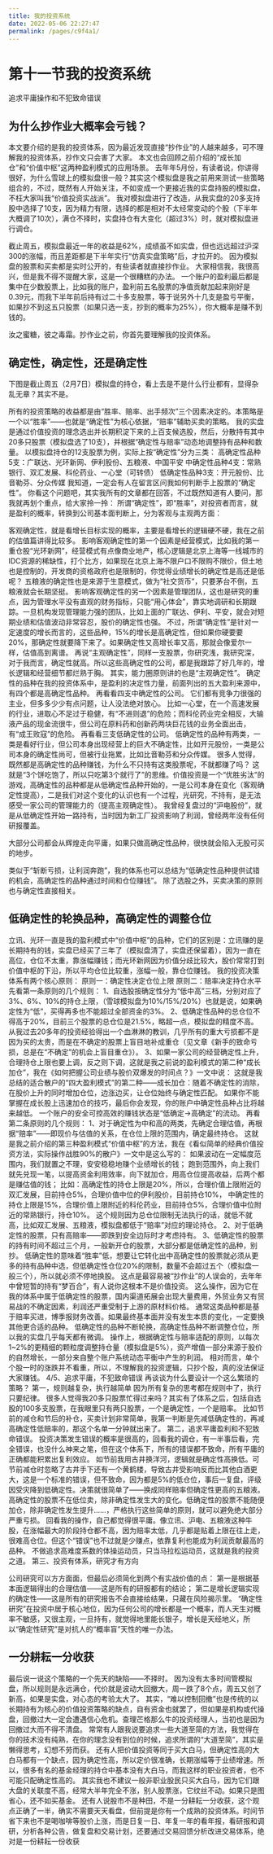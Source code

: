 ```yaml
---
title: 我的投资系统
date: 2022-05-06 22:27:47
permalink: /pages/c9f4a1/
---
```

# 第十一节我的投资系统
追求平庸操作和不犯致命错误
## 为什么抄作业大概率会亏钱？
本文要介绍的是我的投资体系，因为最近发现直接“抄作业”的人越来越多，可不理解我的投资体系，抄作文只会害了大家。
本文也会回顾之前介绍的“成长加仓”和“价值中枢”这两种盈利模式的应用场景。
去年年5月份，有读者说，你讲得很好，为什么雪球上的模拟盘很一般？其实这个模拟盘是我之前用来测试一些策略组合的，不过，既然有人开始关注，不如变成一个更接近我的实盘持股的模拟盘，不枉大家叫我“价值投资实战派”。
我对模拟盘进行了改造，从我实盘的20多支持股中选择了10支，因为精力有限，选择的都是相对不太经常变动的个股（下半年大概调了10次），满仓不择时，实盘持仓有大变化（超过3%）时，就对模拟盘进行调仓。

截止周五，模拟盘最近一年的收益是62%，成绩虽不如实盘，但也远远超过沪深300的涨幅，而且差距都是下半年实行“仿真实盘策略”后，才拉开的。
因为模拟盘的股票和买卖都是实时公开的，有些读者就直接抄作业。
大家相信我，我很高兴，但是我不得不提醒大家，这是一个很糟糕的办法。
一个账户的盈利最后都是集中在少数股票上，比如我的账户，盈利前五名股票的净值贡献加起来刚好是0.39元，而我下半年前后持有过二十多支股票，等于说另外十几支是盈亏平衡，如果抄不到这五只股票（如果只选一支，抄到的概率为25%），你大概率是赚不到钱的。

汝之蜜糖，彼之毒霜。抄作业之前，你首先要理解我的投资体系。
## 确定性，确定性，还是确定性
下图是截止周五（2月7日）模拟盘的持仓，看上去是不是什么行业都有，显得杂乱无章？其实不是。

所有的投资策略的收益都是由“胜率、赔率、出手频次”三个因素决定的。本策略是一个以“胜率”——也就是“确定性”为核心依据，“赔率”辅助买卖的策略。
我的实盘是通过价值投资的理念选出并长期积淀下来的上百支候选股，然后，分散持有其中20多只股票（模拟盘选了10支），并根据“确定性与赔率”动态地调整持有品种和数量。
以模拟盘持仓的12支股票为例，实际上按“确定性”分为三类：
高确定性品种5支：广联达、光环新网、伊利股份、五粮液、中国平安
中确定性品种4支：常熟银行、双汇发展、科伦药业、一心堂（可转债）
低确定性品种3支：开元股份、比音勒芬、分众传媒
我知道，一定会有人在留言区问我如何判断手上股票的“确定性”。
你看这个问题吧，其实我所有的文章都在回答，不过既然知道有人要问，那我就再划个重点，给大家拎一拎：
所谓“确定性”，即“胜率”，对投资者而言，就是盈利的概率，转换到公司基本面判断上，分为客观与主观两方面：

客观确定性，就是看增长目标实现的概率，主要是看增长的逻辑硬不硬，我在之前的估值篇讲得比较多。
影响客观确定性的第一个因素是经营模式，比如我的第一重仓股“光环新网”，经营模式有点像商业地产，核心逻辑是北京上海等一线城市的IDC资源的稀缺性，打个比方，如果现在北京上海不限户口不限购不限价，但土地也是控制的，开发商的资格政府也是限制的，你觉得业绩增长的确定性是高还是低呢？
五粮液的确定性也是来源于生意模式，做为“社交货币”，只要茅台不倒，五粮液就会长期坚挺。
影响客观确定性的另一个因素是管理团队，这也是研究的重点，因为管理水平没有直观的财务指标，只能“用心体会”，靠实地调研和长期跟踪。一旦机构发现管理能力强的团队，比如上面的广联达、伊利、平安，就会对短期业绩和估值波动非常容忍，股价的确定性也强。
不过，所谓“确定性”是针对一定速度的增长而言的，这些品种，15%的增长是高确定性，但如果你硬要要20%，那确定性就要降下来了。如果确定性又高增长率又高，那就会像爱尔一样，估值高到离谱。
再说“主观确定性”，同样一支股票，你研究浅，我研究深，对于我而言，确定性就高。所以这些高确定性的公司，都是我跟踪了好几年的，增长逻辑和经营细节都烂熟于胸。
其实，能力圈原则讲的也是“主观确定性”。
确定性的品种在我的投资体系中，是盈利的决定性力量，前面列出的五大盈利来源中，有四个都是高确定性品种。
再看看四支中确定性的公司。
它们都有竞争力很强的主业，但多多少少有点问题，让人没法绝对放心。
比如一心堂，在一个高速发展的行业，进取心不足过于稳健，有“不进则退”的危险；而科伦药业完全相反，大输液产品的现金流很牛，但公司在原料药和创新药两块巨花钱的业务全面出击，有“成王败寇”的危险。
再看看三支低确定性的公司。
低确定性的品种有两类，一类是看好行业，但公司本身出现经营上的巨大不确定性，比如开元股份，一类是公司本身的确定性尚可，但被行业拖累，比如比音勒芬和分众传媒。
很多人觉得，既然都是高确定性的品种赚钱，为什么不只持有这类股票呢，不就都赚了吗？
这就是“3个饼吃饱了，所以只吃第3个就行了”的思维。价值投资是一个“优胜劣汰”的游戏，高确定性的品种都是从低确定性品种开始的，一是公司本身在变化（客观确定性提高），二是我们对这个变化的认识也有一个过程，光研究，不持有，是无法感受一家公司的管理能力的（提高主观确定性）。
我曾经复盘过的“沪电股份”，就是从低确定性开始一路持有，当时因为新工厂投资影响了利润，曾经两年没有任何研报覆盖。

大部分公司都会从辉煌走向平庸，如果只做高确定性品种，很快就会陷入无股可买的地步。

类似于“斩断亏损，让利润奔跑”，我的体系也可以总结为“低确定性品种提供试错的机会，高确定性的品种通过时间和仓位赚钱”。
除了选股之外，买卖决策的原则也与确定性直接相关。
## 低确定性的轮换品种，高确定性的调整仓位
立讯、光环一直是我的盈利模式中“价值中枢”的品种，它们的区别是：立讯赚的是长期持有的钱，实盘已经买了三年了（模拟盘清了，实盘还保留着），因为一直在高位，仓位不太重，靠涨幅赚钱；而光环新网因为价值分歧比较大，股价常常打到价值中枢的下沿，所以平均仓位比较重，涨幅一般，靠仓位赚钱。
我的投资决策体系有两个核心原则：
原则一：确定性决定仓位上限
原则二：赔率决定持仓水平
先看第一条原则的几个规则：
1、自选股按确定性分为“低中高”三档，分别对应了3%、6%、10%的持仓上限，（雪球模拟盘为10%/15%/20%）也就是说，如果确定性为“低”，买得再多也不能超过全部资金的3%。
2、低确定性品种的总仓位不得高于20%，目前三个股票的总仓位是21.5%，略超一点，模拟盘的精度不高。
从我过去20多年的投资经验得出一个血淋淋的教训，几乎所有的重大亏损都不是因为买的太贵，而是在不确定的股票上盲目地补成重仓（见文章《新手的致命亏损，总是在“不确定”的机会上盲目重仓》）。
3、如果一家公司的经营确定性上升，合理持仓上限也要上调，反之则下调，这就是我之前说的盈利模式的第二种“成长加仓”，我在《如何把握公司业绩与股价双爆发的时间点？》一文中说：
这就是我总结的适合散户的“四大盈利模式”的第二种——成长加仓：随着不确定性的消除，在股价上升的同时增加仓位，边涨边买，让仓位始终与确定性匹配。
如果你不能掌握在成长股上迅速加仓的技巧，最后你会发现，你的账户中确定性品种占比将越来越低。
一个账户的安全可控高效的赚钱状态是“低确定→高确定”的流动。
再看第二条原则的几个规则：
1、对于确定性为中和高的两类，先确定合理估值，再根据“赔率”——即现价与估值的关系，在仓位上限的范围内，确定最终持仓。
这就是我之前介绍的第三种盈利模式“价值中枢”的方法，我在《看似简单的经典价值投资方法，实际操作战胜90%的散户》一文中是这么写的：
如果波动在一定幅度范围内，我们就置之不理，安安稳稳地赚个业绩增长的钱；
跑到范围外，向上我们就先兑现一笔，以提高资金利用效率，向下就加仓，用高仓位提高收益，后两个都是赚估值的钱；
比如：高确定性的持仓上限是20%，所以，合理价值上限附近的双汇发展，目前持仓5%，合理价值中位的伊利股价，目前持仓10%，
中确定性的持仓上限是15%，合理价值上限附近的科伦药业，目前持仓5%，合理价值中位附近的常熟银行，持仓10%。
这个规则因为总仓位限制无法执行的话，就低不就高，比如双汇发展、五粮液，模拟盘都低于“赔率”对应的理论持仓。
2、对于低确定性的股票，只有高赔率——即跌到安全边际时才考虑持有。
3、低确定性的股票的持有时间不超过三个月，一般新开仓的股票，大部分都是低确定性的品种，别抄。
低确定性的意味着“胜率”低，想要让它转化出中高确定性的股票就必须从更多的持有品种中选，但低确定性仓位20%的限制，数量不会超过五个（模拟盘一般三个），所以就必须不停地换股。
这点是最容易被“抄作业”的人误会的，去年年中曾短暂的持有“梦百合”，有人说你这根本不是价值投资。
这么操作，因为它在我的体系中属于低确定性的股票，国内渠道拓展会出现大量费用，外贸业务又有贸易战的不确定因素，利润还严重受制于上游的原材料价格。
通常这类品种都是基于赔率买进，博季报财务改善。如果最终基本面并没有发生本质的变化，一定要换其他更合适的品种。
低确定性的品种不断轮换，高确定性品种不断调整仓位，所以我的实盘几乎每天都有微调。
操作上，根据确定性与赔率适配的原则，以每次1~2%的更精细的颗粒度调整持仓量（模拟盘是5%），资产增值一部分来源于股价的自然增长，一部分来自整个账户系统动态平衡中产生的利润。
相对而言，单个个股一时的涨跌并不看重，所以，不理解我的投资逻辑，只抄个股，真的没法保证大家赚钱。
4/5、追求平庸，不犯致命错误
再谈谈为什么要设计一个这么繁琐的策略？
第一，规则越复杂，执行越简单
因为所有复杂的思考都在规则中了，执行只要纪律。
很多人觉得我20多只股票忙得过来吗？其实有了体系之后，包括自选股的100多支股票，在我眼里只有两只股票，一个是确定性，一个是赔率。
比如节前的减仓和节后的补仓，买卖计划非常简单，我第一判断是先减低确定性的，再减高确定性低赔率的，那这个名单一分钟就出来了。
第二，追求平庸盈利和不犯致命错误。
投资决策发生错误的概率是很高的，回看我的调仓，有一半事后看，完全错误，也没什么神来之笔，但在这个体系下，所有的错误都不致命，所有平庸的正确都能积累出复利效应。
如节前我用古井换洋河，逻辑就是确定性高换低。可节前减仓时忽略了古井手下还有一个黄鹤楼，导致古井受影响反而比其他白酒更大，这是一个标准的错误，但不致命，因为都是5%的低仓位，事后一复盘，评级因受灾降到低确定性。决策就很简单了——换成同样赔率但确定性更高的五粮液。
高确定性的股票不在低位卖，除非确定性发生大的变化。低确定性的股票不能随便加仓，除非确定性发生提升……，严格执行这些简单的原则，就可以避免绝大部分严重亏损。
回看我的操作，自己都觉得很平庸。像立讯、沪电、五粮液这种牛股，在涨幅最大的阶段持仓都不高，因为赔率太低，几乎都是贴着上限在往上走，很难高仓位。但这个“错误”也不过就是少赚点，依靠复利也能成为利润贡献最高的品种。
不做追求高难度系数的体操运动员，只当马拉松运动员，这就是我的投资之道。
第三、投资有体系，研究才有方向

公司研究可以方方面面，但最后必须简化到两个有实战价值的点：
第一是根据基本面逻辑得出的合理估值——这是所有的研报都有的结论；
第二是增长逻辑实现的确定性——这是所有的研究报告不会直接给结果，只藏在风险揭示里。
“确定性研究”在投资中居于核心地位，因为任何公司的增长都是一个概率，而人天生对概率不敏感，又很主观，一旦持有，就觉得地里能长银子，增长是天经地义，所以“确定性研究”是对抗人的“概率盲”天性的唯一办法。
## 一分耕耘一分收获
最后说一说这个策略的一个先天的缺陷——不择时。
因为没有太多时间管模拟盘，所以规则是永远满仓，代价就是波动大回撤大，周一跌了8个点，周五又创了新高，如果是实盘，对心态的考验太大了。
其实，“难以控制回撤”也是传统的以长期持有为核心的价值投资策略的缺点，自有资金也就罢了，但如果是机构或代操盘，回撤过大一定会遭遇信心危机。查理芒格那么牛的投资经理人，当初也是因为回撤过大而不得不清盘。
常常有人跟我说要追求一些大道至简的方法，我觉得在你的技术没有纯熟，在你的理念没有到位的时候，追求所谓的“大道至简”，其实是懒得思考，幻想不劳而获。
还有人把价值投资等同于买大白马，但确定性高的大白马都有一个缺点，因为确定性高，所以定价很准确，长期涨幅等于业绩增速。所以，很多有名的基金经理的持仓中基本没有大白马，而我这样的职业投资者，也不可能只配确定性高的。
其实我也不建议一般非职业股民只买大白马，因为它们跟大盘的关联度不高，经常大半年完全不涨，别人股票涨，它纹丝不动。如果只是图省心，还不如买基金。
还有人说股市不是种田，不是一分耕耘一分收获，这个观点正确了一半，确实不需要天天看盘，但前提是你有一个成熟的投资体系。时间节省下来也不是喝咖啡等股价上涨，而是日复一日、年复一年的看年报，看研报和调研，分析各种公告，做复盘和交易计划，还要通过交易回馈分析改进交易体系，绝对是一份耕耘一份收获

